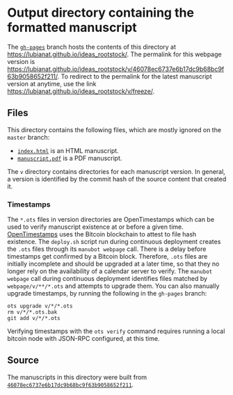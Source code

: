 # Output directory containing the formatted manuscript

The [`gh-pages`](https://github.com/lubianat/ideas_rootstock/tree/gh-pages) branch hosts the contents of this directory at <https://lubianat.github.io/ideas_rootstock/>.
The permalink for this webpage version is <https://lubianat.github.io/ideas_rootstock/v/46078ec6737e6b17dc9b68bc9f63b9058652f211/>.
To redirect to the permalink for the latest manuscript version at anytime, use the link <https://lubianat.github.io/ideas_rootstock/v/freeze/>.

## Files

This directory contains the following files, which are mostly ignored on the `master` branch:

+ [`index.html`](index.html) is an HTML manuscript.
+ [`manuscript.pdf`](manuscript.pdf) is a PDF manuscript.

The `v` directory contains directories for each manuscript version.
In general, a version is identified by the commit hash of the source content that created it.

### Timestamps

The `*.ots` files in version directories are OpenTimestamps which can be used to verify manuscript existence at or before a given time.
[OpenTimestamps](https://opentimestamps.org/) uses the Bitcoin blockchain to attest to file hash existence.
The `deploy.sh` script run during continuous deployment creates the `.ots` files through its `manubot webpage` call.
There is a delay before timestamps get confirmed by a Bitcoin block.
Therefore, `.ots` files are initially incomplete and should be upgraded at a later time, so that they no longer rely on the availability of a calendar server to verify.
The `manubot webpage` call during continuous deployment identifies files matched by `webpage/v/**/*.ots` and attempts to upgrade them.
You can also manually upgrade timestamps, by running the following in the `gh-pages` branch:

```shell
ots upgrade v/*/*.ots
rm v/*/*.ots.bak
git add v/*/*.ots
```

Verifying timestamps with the `ots verify` command requires running a local bitcoin node with JSON-RPC configured, at this time.

## Source

The manuscripts in this directory were built from
[`46078ec6737e6b17dc9b68bc9f63b9058652f211`](https://github.com/lubianat/ideas_rootstock/commit/46078ec6737e6b17dc9b68bc9f63b9058652f211).
